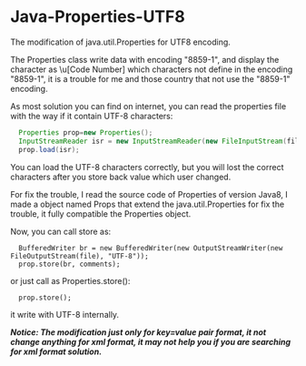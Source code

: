 # Java-Properties-UTF8
The modification of java.util.Properties for UTF8 encoding.

The Properties class write data with encoding "8859-1", and display the character as \\u[Code Number] which characters not define in the encoding "8859-1", it is a trouble for me and those country that not use the "8859-1" encoding.

As most solution you can find on internet, you can read the properties file with the way if it contain UTF-8 characters:
```java
  Properties prop=new Properties();
  InputStreamReader isr = new InputStreamReader(new FileInputStream(file), "UTF-8");
  prop.load(isr);
```
You can load the UTF-8 characters correctly, but you will lost the correct characters after you store back value which user changed.

For fix the trouble, I read the source code of Properties of version Java8, I made a object named Props that extend the java.util.Properties for fix the trouble, it fully compatible the Properties object.

Now, you can call store as:
```
  BufferedWriter br = new BufferedWriter(new OutputStreamWriter(new FileOutputStream(file), "UTF-8"));
  prop.store(br, comments);
```

or just call as Properties.store():
```
  prop.store();
```
it write with UTF-8 internally.


***Notice:
  The modification just only for key=value pair format, it not change anything for xml format, it may not help you if you are searching for xml format solution.***
